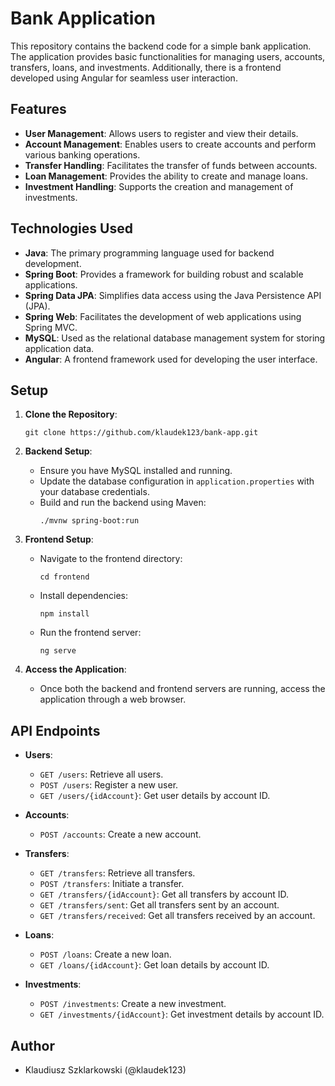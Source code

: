 # Bank Application

This repository contains the backend code for a simple bank application. The application provides basic functionalities for managing users, accounts, transfers, loans, and investments. Additionally, there is a frontend developed using Angular for seamless user interaction.

## Features

- **User Management**: Allows users to register and view their details.
- **Account Management**: Enables users to create accounts and perform various banking operations.
- **Transfer Handling**: Facilitates the transfer of funds between accounts.
- **Loan Management**: Provides the ability to create and manage loans.
- **Investment Handling**: Supports the creation and management of investments.

## Technologies Used

- **Java**: The primary programming language used for backend development.
- **Spring Boot**: Provides a framework for building robust and scalable applications.
- **Spring Data JPA**: Simplifies data access using the Java Persistence API (JPA).
- **Spring Web**: Facilitates the development of web applications using Spring MVC.
- **MySQL**: Used as the relational database management system for storing application data.
- **Angular**: A frontend framework used for developing the user interface.

## Setup

1. **Clone the Repository**: 
   ```
   git clone https://github.com/klaudek123/bank-app.git
   ```

2. **Backend Setup**:
   - Ensure you have MySQL installed and running.
   - Update the database configuration in `application.properties` with your database credentials.
   - Build and run the backend using Maven:
     ```
     ./mvnw spring-boot:run
     ```

3. **Frontend Setup**:
   - Navigate to the frontend directory:
     ```
     cd frontend
     ```
   - Install dependencies:
     ```
     npm install
     ```
   - Run the frontend server:
     ```
     ng serve
     ```

4. **Access the Application**:
   - Once both the backend and frontend servers are running, access the application through a web browser.

## API Endpoints

- **Users**:
  - `GET /users`: Retrieve all users.
  - `POST /users`: Register a new user.
  - `GET /users/{idAccount}`: Get user details by account ID.

- **Accounts**:
  - `POST /accounts`: Create a new account.

- **Transfers**:
  - `GET /transfers`: Retrieve all transfers.
  - `POST /transfers`: Initiate a transfer.
  - `GET /transfers/{idAccount}`: Get all transfers by account ID.
  - `GET /transfers/sent`: Get all transfers sent by an account.
  - `GET /transfers/received`: Get all transfers received by an account.

- **Loans**:
  - `POST /loans`: Create a new loan.
  - `GET /loans/{idAccount}`: Get loan details by account ID.

- **Investments**:
  - `POST /investments`: Create a new investment.
  - `GET /investments/{idAccount}`: Get investment details by account ID.

 ## Author
 - Klaudiusz Szklarkowski (@klaudek123)
